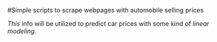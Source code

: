 #Simple scripts to scrape webpages with automobile selling prices 

*This* info will be utilized to predict car prices with some kind of _linear modeling_.

